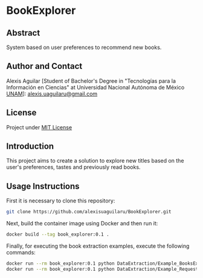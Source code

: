 # BookExplorer

## Abstract
System based on user preferences to recommend new books.

## Author and Contact
Alexis Aguilar [Student of Bachelor's Degree in "Tecnologías para la Información en Ciencias" at Universidad Nacional Autónoma de México [UNAM](https://www.unam.mx/)]: alexis.uaguilaru@gmail.com 

## License
Project under [MIT License](LICENSE)

## Introduction
This project aims to create a solution to explore new titles based on the user's preferences, tastes and previously read books. 

## Usage Instructions
First it is necessary to clone this repository:
```bash
git clone https://github.com/alexisuaguilaru/BookExplorer.git
```
Next, build the container image using Docker and then run it:
```bash
docker build --tag book_explorer:0.1 .
```
Finally, for executing the book extraction examples, execute the following commands:
```bash
docker run --rm book_explorer:0.1 python DataExtraction/Example_BooksExtraction.py
docker run --rm book_explorer:0.1 python DataExtraction/Example_RequestAllFields.py
```